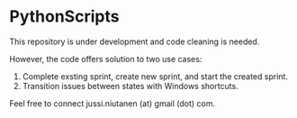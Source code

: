 # PythonScripts

This repository is under development and code cleaning is needed.

However, the code offers solution to two use cases:
1. Complete exsting sprint, create new sprint, and start the created sprint.
2. Transition issues between states with Windows shortcuts.

Feel free to connect jussi.niutanen (at) gmail (dot) com. 

